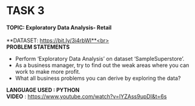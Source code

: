 # TASK 3

**TOPIC: Exploratory Data Analysis- Retail**<br><br>
**DATASET: https://bit.ly/3i4rbWl**<br><br>
**PROBLEM STATEMENTS**
- Perform ‘Exploratory Data Analysis’ on dataset ‘SampleSuperstore’.
- As a business manager, try to find out the weak areas where you can work to make more profit.
- What all business problems you can derive by exploring the data?


**LANGUAGE USED : PYTHON** <br>
**VIDEO** : https://www.youtube.com/watch?v=IYZAss9upDI&t=6s<br>
